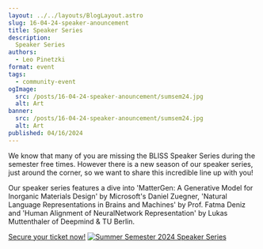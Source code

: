 ```yaml
---
layout: ../../layouts/BlogLayout.astro
slug: 16-04-24-speaker-anouncement
title: Speaker Series
description: 
  Speaker Series
authors:
  - Leo Pinetzki
format: event
tags:
  - community-event
ogImage: 
  src: /posts/16-04-24-speaker-anouncement/sumsem24.jpg
  alt: Art
banner: 
  src: /posts/16-04-24-speaker-anouncement/sumsem24.jpg
  alt: Art
published: 04/16/2024
---
```

We know that many of you are missing the BLISS Speaker Series during the semester free times. However there is a new season of our speaker series, just around the corner, so we want to share this incredible line up with you!

Our speaker series features a dive into 'MatterGen: A Generative Model for Inorganic Materials Design' by Microsoft's Daniel Zuegner, 'Natural Language Representations in Brains and Machines' by Prof. Fatma Deniz and 'Human Alignment of NeuralNetwork Representation' by Lukas Muttenthaler of Deepmind & TU Berlin.

[Secure your ticket now!](https://www.meetup.com/bliss-speaker-series/)
[![Summer Semester 2024 Speaker Series](/posts/16-04-24-speaker-anouncement/sumsem24.jpg)](https://www.meetup.com/bliss-speaker-series/)
